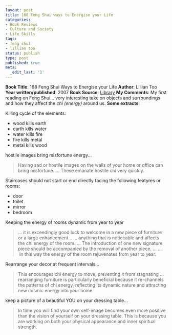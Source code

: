 ```yaml
---
layout: post
title: 168 Feng Shui ways to Energise your Life
categories:
- Book Reviews
- Culture and Society
- Life Skills
tags:
- feng shui
- lillian too
status: publish
type: post
published: true
meta:
  _edit_last: '1'
---
```

<strong>Book Title</strong>: 168 Feng Shui Ways to Energise your Life
<strong>Author</strong>: Lillian Too
<strong>Year written/published</strong>: 2007
<strong>Book Source</strong>: <a href="http://vistaweb.nlb.gov.sg/cgi-bin/cw_cgi?fullRecord+7689+3002+12949435+1+0">Library</a>
<strong>My Comments</strong>: My first reading on Feng Shui... very interesting take on objects and surroundings and how they affect the <em>chi (energy)</em> around us.
<strong>Some extracts</strong>:

Killing cycle of the elements:
<ul>
	<li>wood kills earth</li>
	<li>earth kills water</li>
	<li>water kills fire</li>
	<li>fire kills metal</li>
	<li>metal kills wood</li>
</ul>
<div>hostile images bring misfortune energy...</div>
<blockquote>
<div>Having sad or hostile images on the walls of your home or office can bring misfortune. ... These emanate hostile chi very quickly.</div></blockquote>
<div>Staircases should not start or end directly facing the following featyres or rooms:</div>
<div>
<ul>
	<li>door</li>
	<li>toilet</li>
	<li>mirror</li>
	<li>bedroom</li>
</ul>
<div>Keeping the energy of rooms dynamic from year to year</div>
<blockquote>
<div>... it is exceedingly good luck to welcome in a new piece of furniture or a large enhancement... ... anything that is noticeable and affects the chi energy of the room. ... The introduction of one new signature piece should be accompanied by the removal of another piece. ... ...  In this way the energy of the room rejuvenates from year to year.</div></blockquote>
<div>Rearrange your decor at frequent intervals...</div>
<blockquote>
<div>This encourages chi energy to move, preventing it from stagnating ... rearranging furniture is particularly beneficial because it re-channels the patterns of chi energy, reflecting its dynamic nature and attracting new cosmic energy into your home.</div></blockquote>
<div>keep a picture of a beautiful YOU on your dressing table...</div>
<blockquote>
<div>In time you will find your own self-image becomes even more positive than the vision of yourself on your dressing table. This is because you are working on both your physical appearance and inner spiritual strength. </div></blockquote>
</div>
